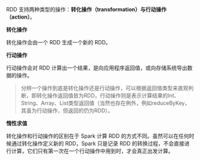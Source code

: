 RDD 支持两种类型的操作：**转化操作（transformation）**与**行动操作（action）**。

**转化操作**

转化操作会由一个 RDD 生成一个新的 RDD。

**行动操作**

行动操作会对 RDD 计算出一个结果，是向应用程序返回值，或向存储系统导出数据的操作。

> 分辨一个操作到底是转化操作还是行动操作，可以根据返回值类型来直观判断，即转化操作返回值皆为RDD，行动操作则是表示计算结果的Int、String、Array、List类型返回值（当然也存在例外，例如reduceByKey，其虽为行动操作，但返回的仍为RDD）。

**惰性求值**

转化操作和行动操作的区别在于 Spark 计算 RDD 的方式不同。虽然可以在任何时候通过转化操作定义新的 RDD，Spark 只是记录 RDD 的转换过程，不会直接进行计算，它们只有第一次在一个行动操作中用到时，才会真正出发计算。

